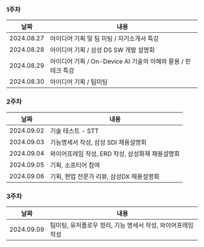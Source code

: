 ### 1주차
| 날짜 | 내용 |
| --- | --- |
|  2024.08.27 | 아이디어 기획 및 팀 미팅 / 자기소개서 특강 |
|  2024.08.28 | 아이디어 기획 / 삼성 DS SW 개발 설명회 |
|  2024.08.29 | 아이디어 기획 / On-Device AI 기술의 이해와 활용 / 핀테크 특강 |
|  2024.08.30 | 아이디어 기획 / 팀미팅 |

### 2주차
| 날짜 | 내용 |
| --- | --- |
|  2024.09.02 | 기술 테스트 - STT |
|  2024.09.03 | 기능명세서 작성, 삼성 SDI 채용설명회 |
|  2024.09.04 | 와이어프레임 작성, ERD 작성, 삼성화재 채용설명회 |
|  2024.09.05 | 기획, 소프티어 참여 |
|  2024.09.06 | 기획, 현업 전문가 리뷰, 삼성DX 채용설명회 |

### 3주차
| 날짜 | 내용 |
| --- | --- |
|  2024.09.09 | 팀미팅, 유저플로우 정리, 기능 명세서 작성, 와이어프레임 작성  |